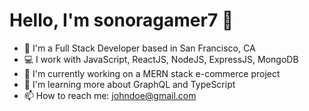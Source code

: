 # Hello, I'm sonoragamer7 👋
- 🏢 I'm a Full Stack Developer based in San Francisco, CA
- 💻 I work with JavaScript, ReactJS, NodeJS, ExpressJS, MongoDB
- 🔭 I'm currently working on a MERN stack e-commerce project
- 🌱 I'm learning more about GraphQL and TypeScript
- 📫 How to reach me: johndoe@gmail.com
